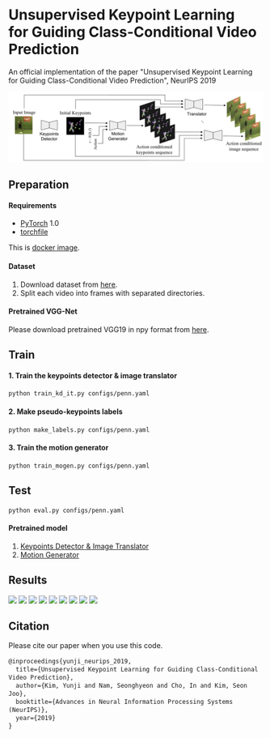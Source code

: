 # Unsupervised Keypoint Learning <br/> for Guiding Class-Conditional Video Prediction
An official implementation of the paper "Unsupervised Keypoint Learning for Guiding Class-Conditional Video Prediction", NeurIPS 2019

<p align="left">
  <img src='img/model_overview.png' width="860" title="Overview">
</p>


## Preparation

#### Requirements
- [PyTorch](https://github.com/pytorch/pytorch) 1.0
- [torchfile](https://github.com/bshillingford/python-torchfile)

This is [docker image](https://github.com/pytorch/pytorch).

#### Dataset
1. Download dataset from [here](https://github.com/pytorch/pytorch).
2. Split each video into frames with separated directories.

#### Pretrained VGG-Net
Please download pretrained VGG19 in npy format from [here](https://github.com/machrisaa/tensorflow-vgg).


## Train

#### 1. Train the keypoints detector & image translator
```
python train_kd_it.py configs/penn.yaml
```

#### 2. Make pseudo-keypoints labels
```
python make_labels.py configs/penn.yaml
```

#### 3. Train the motion generator
```
python train_mogen.py configs/penn.yaml
```


## Test
```
python eval.py configs/penn.yaml
```

#### Pretrained model
1. [Keypoints Detector & Image Translator](https://github.com/pytorch/pytorch)
2. [Motion Generator](https://github.com/pytorch/pytorch)


## Results

<p>
   <img src='img/tennis_serves.gif' width=90 />
   <img src='img/tennis_forehands.gif' width=90 />
   <img src='img/pull_ups.gif' width=90 />
   <img src='img/jumping_jackss.gif' width=90 />
   <img src='img/golf_swings.gif' width=90 />
   <img src='img/clean_and_jerks.gif' width=90 />
   <img src='img/baseball_swings.gif' width=90 />
   <img src='img/baseball_pitchs.gif' width=90 />
   <img src='img/squatss.gif' width=90 />
</p>


## Citation
Please cite our paper when you use this code.
```
@inproceedings{yunji_neurips_2019,
  title={Unsupervised Keypoint Learning for Guiding Class-Conditional Video Prediction},
  author={Kim, Yunji and Nam, Seonghyeon and Cho, In and Kim, Seon Joo},
  booktitle={Advances in Neural Information Processing Systems (NeurIPS)},
  year={2019}
}
```
